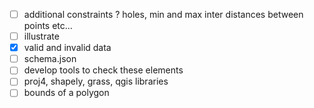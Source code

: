 - [ ] additional constraints ? holes, min and max inter distances between points etc...
- [ ] illustrate
- [x] valid and invalid data
- [ ] schema.json
- [ ] develop tools to check these elements
- [ ] proj4, shapely, grass, qgis libraries
- [ ] bounds of a polygon